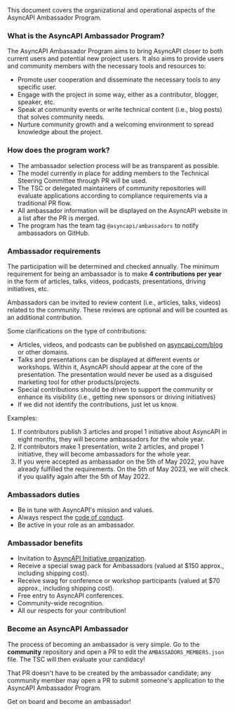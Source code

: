 This document covers the organizational and operational aspects of the AsyncAPI Ambassador Program.

### What is the AsyncAPI Ambassador Program?

The AsyncAPI Ambassador Program aims to bring AsyncAPI closer to both current users and potential new project users. It also aims to provide users and community members with the necessary tools and resources to:

- Promote user cooperation and disseminate the necessary tools to any specific user.
- Engage with the project in some way, either as a contributor, blogger, speaker, etc.
- Speak at community events or write technical content (i.e., blog posts) that solves community needs.
- Nurture community growth and a welcoming environment to spread knowledge about the project.

### How does the program work?

- The ambassador selection process will be as transparent as possible.
- The model currently in place for adding members to the Technical Steering Committee through PR will be used.
- The TSC or delegated maintainers of community repositories will evaluate applications according to compliance requirements via a traditional PR flow.
- All ambassador information will be displayed on the AsyncAPI website in a list after the PR is merged.
- The program has the team tag `@asyncapi/ambassadors` to notify ambassadors on GitHub.

### Ambassador requirements

The participation will be determined and checked annually. The minimum requirement for being an ambassador is to make **4 contributions per year** in the form of articles, talks, videos, podcasts, presentations, driving initiatives, etc.

Ambassadors can be invited to review content (i.e., articles, talks, videos) related to the community. These reviews are optional and will be counted as an additional contribution.

Some clarifications on the type of contributions:
    
- Articles, videos, and podcasts can be published on [asyncapi.com/blog](https://www.asyncapi.com/blog) or other domains. 
- Talks and presentations can be displayed at different events or workshops. Within it, AsyncAPI should appear at the core of the presentation. The presentation would never be used as a disguised marketing tool for other products/projects.
- Special contributions should be driven to support the community or enhance its visibility (i.e., getting new sponsors or driving initiatives) 
- If we did not identify the contributions, just let us know.
         
Examples: 

1. If contributors publish 3 articles and propel 1 initiative about AsyncAPI in eight months, they will become ambassadors for the whole year.
2. If contributors make 1 presentation, write 2 articles, and propel 1 initiative, they will become ambassadors for the whole year.
3. If you were accepted as ambassador on the 5th of May 2022, you have already fulfilled the requirements. On the 5th of May 2023, we will check if you qualify again after the 5th of May 2022.
   
### Ambassadors duties

- Be in tune with AsyncAPI's mission and values.
- Always respect the [code of conduct](https://github.com/asyncapi/.github/blob/master/CODE_OF_CONDUCT.md).
- Be active in your role as an ambassador.

### Ambassador benefits

- Invitation to [AsyncAPI Initiative organization](https://github.com/orgs/asyncapi/people).
- Receive a special swag pack for Ambassadors (valued at $150 approx., including shipping cost).
- Receive swag for conference or workshop participants (valued at $70 approx., including shipping cost).
- Free entry to AsyncAPI conferences.
- Community-wide recognition.
- All our respects for your contribution!

### Become an AsyncAPI Ambassador

The process of becoming an ambassador is very simple. Go to the **community** repository and open a PR to edit the `AMBASSADORS_MEMBERS.json` file. The TSC will then evaluate your candidacy!

That PR doesn't have to be created by the ambassador candidate; any community member may open a PR to submit someone's application to the AsyncAPI Ambassador Program. 

Get on board and become an ambassador!
